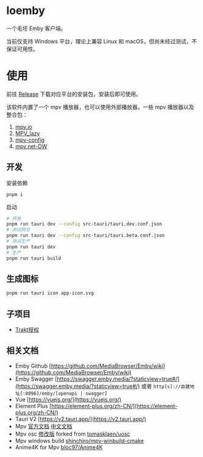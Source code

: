 # loemby

一个毛坯 Emby 客户端。

当前仅支持 Windows 平台，理论上兼容 Linux 和 macOS，但尚未经过测试，不保证可用性。

# 使用
前往 [Release](https://github.com/NPCDW/loemby/releases) 下载对应平台的安装包，安装后即可使用。

该软件内置了一个 mpv 播放器，也可以使用外部播放器，一些 mpv 播放器以及整合包：
1. [mpv.io](https://mpv.io/installation/)
2. [MPV_lazy](https://github.com/hooke007/MPV_lazy)
3. [mpv-config](https://github.com/dyphire/mpv-config)
4. [mpv.net-DW](https://github.com/diana7127/mpv.net-DW)

## 开发

安装依赖
```bash
pnpm i
```

启动
```bash
# 开发
pnpm run tauri dev --config src-tauri/tauri.dev.conf.json
# 测试预览
pnpm run tauri dev --config src-tauri/tauri.beta.conf.json
# 测试生产
pnpm run tauri dev
# 生产
pnpm run tauri build
```

## 生成图标
```bash
pnpm run tauri icon app-icon.svg
```

## 子项目
- [Trakt授权](https://github.com/NPCDW/token-exchange.git)

## 相关文档
- Emby Github [https://github.com/MediaBrowser/Emby/wiki](https://github.com/MediaBrowser/Emby/wiki)
- Emby Swagger [https://swagger.emby.media/?staticview=true#/](https://swagger.emby.media/?staticview=true#/) 或者 `http[s]://自建地址[:8096]/emby/[openapi | swagger]`
- Vue [https://vuejs.org/](https://vuejs.org/)
- Element Plus [https://element-plus.org/zh-CN/](https://element-plus.org/zh-CN/)
- Tauri V2 [https://v2.tauri.app/](https://v2.tauri.app/)
- Mpv [官方文档](https://mpv.io/manual/stable/) [中文文档](https://hooke007.github.io/official_man/mpv.html)
- Mpv osc [修改版](https://github.com/NPCDW/uosc.git) forked from [tomasklaen/uosc](https://github.com/tomasklaen/uosc)
- Mpv windows build [shinchiro/mpv-winbuild-cmake](https://github.com/shinchiro/mpv-winbuild-cmake)
- Anime4K for Mpv [bloc97/Anime4K](https://github.com/bloc97/Anime4K)
